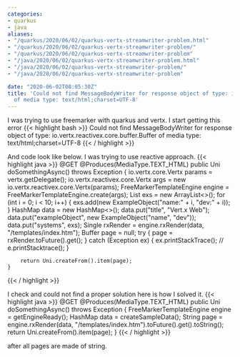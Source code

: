 ```yaml
---
categories:
- quarkus
- java
aliases:
- "/quarkus/2020/06/02/quarkus-vertx-streamwriter-problem.html"
- "/quarkus/2020/06/02/quarkus-vertx-streamwriter-problem/"
- "/quarkus/2020/06/02/quarkus-vertx-streamwriter-problem"
- "/java/2020/06/02/quarkus-vertx-streamwriter-problem.html"
- "/java/2020/06/02/quarkus-vertx-streamwriter-problem/"
- "/java/2020/06/02/quarkus-vertx-streamwriter-problem"

date: "2020-06-02T08:05:30Z"
title: 'Could not find MessageBodyWriter for response object of type: io.vertx.reactivex.core.buffer.Buffer
  of media type: text/html;charset=UTF-8'
---
```

I was trying to use freemarker with quarkus and vertx. I start getting this error
{{< highlight bash >}}
Could not find MessageBodyWriter for response object of type: io.vertx.reactivex.core.buffer.Buffer of media type: text/html;charset=UTF-8
{{< / highlight >}}

And code look like below. I was trying to use reactive approach.
{{< highlight java >}}
    @GET
    @Produces(MediaType.TEXT_HTML)
    public Uni<Object> doSomethingAsync() throws Exception {
        io.vertx.core.Vertx params = vertx.getDelegate();
        io.vertx.reactivex.core.Vertx args = new io.vertx.reactivex.core.Vertx(params);
        FreeMarkerTemplateEngine engine = FreeMarkerTemplateEngine.create(args);
        List<ExampleObject> exs = new ArrayList<>();
        for (int i = 0; i < 10; i++) {
            exs.add(new ExampleObject("name:" + i, "dev:" + i));
        }
        HashMap data = new HashMap<>();
        data.put("title", "Vert.x Web");
        data.put("exampleObject", new ExampleObject("name", "dev"));
        data.put("systems", exs);
        Single<Buffer> rxRender = engine.rxRender(data, "/templates/index.htm");
        Buffer page = null;
        try {
            page = rxRender.toFuture().get();
        } catch (Exception ex) {
            ex.printStackTrace();
            // e.printStacktrace();
        }

        return Uni.createFrom().item(page);
    }
{{< / highlight >}}

I check and could not find a proper solution here is how I solved it.
{{< highlight java >}}
    @GET
    @Produces(MediaType.TEXT_HTML)
    public Uni<Object> doSomethingAsync() throws Exception {
        FreeMarkerTemplateEngine engine = getEngineReady();
        HashMap data = createSampleData();
        String page = engine.rxRender(data, "/templates/index.htm").toFuture().get().toString();
        return Uni.createFrom().item(page);
    }
{{< / highlight >}}

after all pages are made of string.